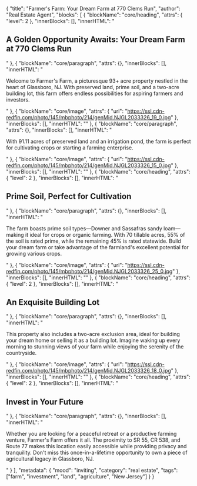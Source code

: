 {
  "title": "Farmer's Farm: Your Dream Farm at 770 Clems Run",
  "author": "Real Estate Agent",
  "blocks": [
    {
      "blockName": "core/heading",
      "attrs": { "level": 2 },
      "innerBlocks": [],
      "innerHTML": "<h2>A Golden Opportunity Awaits: Your Dream Farm at 770 Clems Run</h2>"
    },
    {
      "blockName": "core/paragraph",
      "attrs": {},
      "innerBlocks": [],
      "innerHTML": "<p>Welcome to Farmer's Farm, a picturesque 93+ acre property nestled in the heart of Glassboro, NJ. With preserved land, prime soil, and a two-acre building lot, this farm offers endless possibilities for aspiring farmers and investors.</p>"
    },
    {
      "blockName": "core/image",
      "attrs": { "url": "https://ssl.cdn-redfin.com/photo/145/mbphoto/214/genMid.NJGL2033326_19_0.jpg" },
      "innerBlocks": [],
      "innerHTML": ""
    },
    {
      "blockName": "core/paragraph",
      "attrs": {},
      "innerBlocks": [],
      "innerHTML": "<p>With 91.11 acres of preserved land and an irrigation pond, the farm is perfect for cultivating crops or starting a farming enterprise.</p>"
    },
    {
      "blockName": "core/image",
      "attrs": { "url": "https://ssl.cdn-redfin.com/photo/145/mbphoto/214/genMid.NJGL2033326_15_0.jpg" },
      "innerBlocks": [],
      "innerHTML": ""
    },
    {
      "blockName": "core/heading",
      "attrs": { "level": 2 },
      "innerBlocks": [],
      "innerHTML": "<h2>Prime Soil, Perfect for Cultivation</h2>"
    },
    {
      "blockName": "core/paragraph",
      "attrs": {},
      "innerBlocks": [],
      "innerHTML": "<p>The farm boasts prime soil types—Downer and Sassafras sandy loam—making it ideal for crops or organic farming. With 70 tillable acres, 55% of the soil is rated prime, while the remaining 45% is rated statewide. Build your dream farm or take advantage of the farmland's excellent potential for growing various crops.</p>"
    },
    {
      "blockName": "core/image",
      "attrs": { "url": "https://ssl.cdn-redfin.com/photo/145/mbphoto/214/genMid.NJGL2033326_25_0.jpg" },
      "innerBlocks": [],
      "innerHTML": ""
    },
    {
      "blockName": "core/heading",
      "attrs": { "level": 2 },
      "innerBlocks": [],
      "innerHTML": "<h2>An Exquisite Building Lot</h2>"
    },
    {
      "blockName": "core/paragraph",
      "attrs": {},
      "innerBlocks": [],
      "innerHTML": "<p>This property also includes a two-acre exclusion area, ideal for building your dream home or selling it as a building lot. Imagine waking up every morning to stunning views of your farm while enjoying the serenity of the countryside.</p>"
    },
    {
      "blockName": "core/image",
      "attrs": { "url": "https://ssl.cdn-redfin.com/photo/145/mbphoto/214/genMid.NJGL2033326_18_0.jpg" },
      "innerBlocks": [],
      "innerHTML": ""
    },
    {
      "blockName": "core/heading",
      "attrs": { "level": 2 },
      "innerBlocks": [],
      "innerHTML": "<h2>Invest in Your Future</h2>"
    },
    {
      "blockName": "core/paragraph",
      "attrs": {},
      "innerBlocks": [],
      "innerHTML": "<p>Whether you are looking for a peaceful retreat or a productive farming venture, Farmer's Farm offers it all. The proximity to SR 55, CR 538, and Route 77 makes this location easily accessible while providing privacy and tranquility. Don't miss this once-in-a-lifetime opportunity to own a piece of agricultural legacy in Glassboro, NJ.</p>"
    }
  ],
  "metadata": {
    "mood": "inviting",
    "category": "real estate",
    "tags": ["farm", "investment", "land", "agriculture", "New Jersey"]
  }
}

